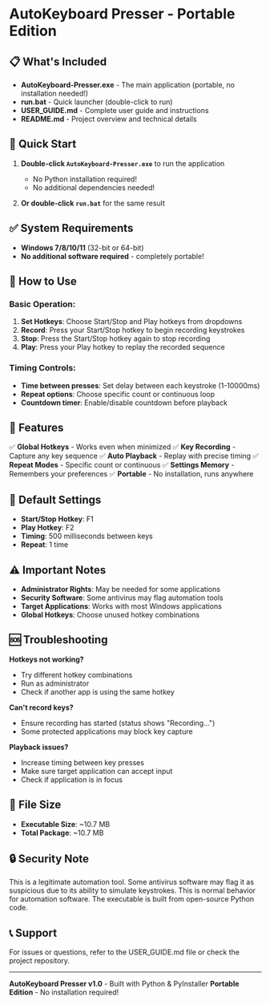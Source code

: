 # AutoKeyboard Presser - Portable Edition

## 📋 What's Included

- **AutoKeyboard-Presser.exe** - The main application (portable, no installation needed!)
- **run.bat** - Quick launcher (double-click to run)
- **USER_GUIDE.md** - Complete user guide and instructions
- **README.md** - Project overview and technical details

## 🚀 Quick Start

1. **Double-click `AutoKeyboard-Presser.exe`** to run the application
   - No Python installation required!
   - No additional dependencies needed!

2. **Or double-click `run.bat`** for the same result

## ✅ System Requirements

- **Windows 7/8/10/11** (32-bit or 64-bit)
- **No additional software required** - completely portable!

## 🎯 How to Use

### Basic Operation:
1. **Set Hotkeys**: Choose Start/Stop and Play hotkeys from dropdowns
2. **Record**: Press your Start/Stop hotkey to begin recording keystrokes
3. **Stop**: Press the Start/Stop hotkey again to stop recording
4. **Play**: Press your Play hotkey to replay the recorded sequence

### Timing Controls:
- **Time between presses**: Set delay between each keystroke (1-10000ms)
- **Repeat options**: Choose specific count or continuous loop
- **Countdown timer**: Enable/disable countdown before playback

## 🔧 Features

✅ **Global Hotkeys** - Works even when minimized
✅ **Key Recording** - Capture any key sequence
✅ **Auto Playback** - Replay with precise timing
✅ **Repeat Modes** - Specific count or continuous
✅ **Settings Memory** - Remembers your preferences
✅ **Portable** - No installation, runs anywhere

## 📝 Default Settings

- **Start/Stop Hotkey**: F1
- **Play Hotkey**: F2  
- **Timing**: 500 milliseconds between keys
- **Repeat**: 1 time

## ⚠️ Important Notes

- **Administrator Rights**: May be needed for some applications
- **Security Software**: Some antivirus may flag automation tools
- **Target Applications**: Works with most Windows applications
- **Global Hotkeys**: Choose unused hotkey combinations

## 🆘 Troubleshooting

**Hotkeys not working?**
- Try different hotkey combinations
- Run as administrator
- Check if another app is using the same hotkey

**Can't record keys?**
- Ensure recording has started (status shows "Recording...")
- Some protected applications may block key capture

**Playback issues?**
- Increase timing between key presses
- Make sure target application can accept input
- Check if application is in focus

## 📁 File Size
- **Executable Size**: ~10.7 MB
- **Total Package**: ~10.7 MB

## 🔒 Security Note
This is a legitimate automation tool. Some antivirus software may flag it as suspicious due to its ability to simulate keystrokes. This is normal behavior for automation software. The executable is built from open-source Python code.

## 📞 Support
For issues or questions, refer to the USER_GUIDE.md file or check the project repository.

---
**AutoKeyboard Presser v1.0** - Built with Python & PyInstaller
**Portable Edition** - No installation required!
